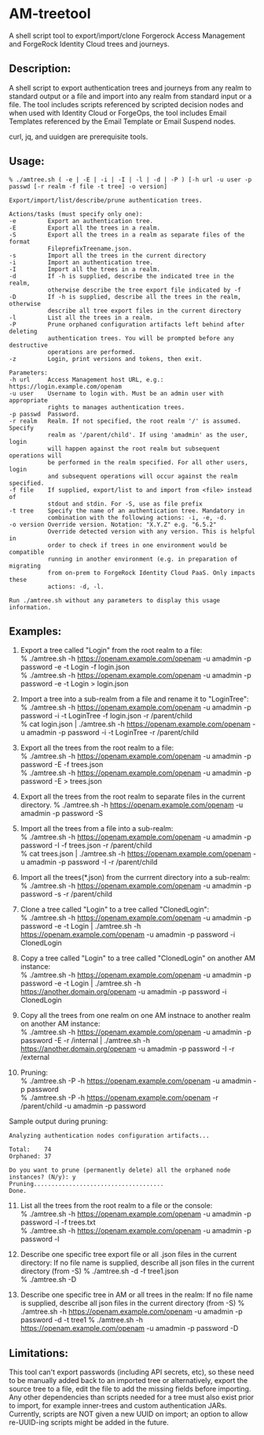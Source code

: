 # AM-treetool
A shell script tool to export/import/clone Forgerock Access Management and ForgeRock Identity Cloud trees and journeys.

## Description:
A shell script to export authentication trees and journeys from any realm to standard output or a file and import into any realm from standard input or a file. The tool includes scripts referenced by scripted decision nodes and when used with Identity Cloud or ForgeOps, the tool includes Email Templates referenced by the Email Template or Email Suspend nodes. 

curl, jq, and uuidgen are prerequisite tools.


## Usage: 
    % ./amtree.sh ( -e | -E | -i | -I | -l | -d | -P ) [-h url -u user -p passwd [-r realm -f file -t tree] -o version]

    Export/import/list/describe/prune authentication trees.

    Actions/tasks (must specify only one):
    -e         Export an authentication tree.
    -E         Export all the trees in a realm.
    -S         Export all the trees in a realm as separate files of the format
               FileprefixTreename.json.
    -s         Import all the trees in the current directory
    -i         Import an authentication tree.
    -I         Import all the trees in a realm.
    -d         If -h is supplied, describe the indicated tree in the realm,
               otherwise describe the tree export file indicated by -f
    -D         If -h is supplied, describe all the trees in the realm, otherwise
               describe all tree export files in the current directory
    -l         List all the trees in a realm.
    -P         Prune orphaned configuration artifacts left behind after deleting
               authentication trees. You will be prompted before any destructive
               operations are performed.
    -z         Login, print versions and tokens, then exit.

    Parameters:
    -h url     Access Management host URL, e.g.: https://login.example.com/openam
    -u user    Username to login with. Must be an admin user with appropriate
               rights to manages authentication trees.
    -p passwd  Password.
    -r realm   Realm. If not specified, the root realm '/' is assumed. Specify
               realm as '/parent/child'. If using 'amadmin' as the user, login
               will happen against the root realm but subsequent operations will
               be performed in the realm specified. For all other users, login
               and subsequent operations will occur against the realm specified.
    -f file    If supplied, export/list to and import from <file> instead of
               stdout and stdin. For -S, use as file prefix
    -t tree    Specify the name of an authentication tree. Mandatory in
               combination with the following actions: -i, -e, -d.
    -o version Override version. Notation: "X.Y.Z" e.g. "6.5.2"
               Override detected version with any version. This is helpful in
               order to check if trees in one environment would be compatible 
               running in another environment (e.g. in preparation of migrating
               from on-prem to ForgeRock Identity Cloud PaaS. Only impacts these
               actions: -d, -l.

    Run ./amtree.sh without any parameters to display this usage information.

## Examples:
1) Export a tree called "Login" from the root realm to a file:  
    % ./amtree.sh -h https://openam.example.com/openam -u amadmin -p password -e -t Login -f login.json  
    % ./amtree.sh -h https://openam.example.com/openam -u amadmin -p password -e -t Login > login.json  
  
2) Import a tree into a sub-realm from a file and rename it to "LoginTree":  
    % ./amtree.sh -h https://openam.example.com/openam -u amadmin -p password -i -t LoginTree -f login.json -r /parent/child  
    % cat login.json | ./amtree.sh -h https://openam.example.com/openam -u amadmin -p password -i -t LoginTree -r /parent/child  
  
3) Export all the trees from the root realm to a file:  
    % ./amtree.sh -h https://openam.example.com/openam -u amadmin -p password -E -f trees.json  
    % ./amtree.sh -h https://openam.example.com/openam -u amadmin -p password -E > trees.json  
  
4) Export all the trees from the root realm to separate files in the current directory. 
    % ./amtree.sh -h https://openam.example.com/openam -u amadmin -p password -S  
  
5) Import all the trees from a file into a sub-realm:  
    % ./amtree.sh -h https://openam.example.com/openam -u amadmin -p password -I -f trees.json -r /parent/child  
    % cat trees.json | ./amtree.sh -h https://openam.example.com/openam -u amadmin -p password -I -r /parent/child  
  
6) Import all the trees(*.json) from the currrent directory into a sub-realm:  
    % ./amtree.sh -h https://openam.example.com/openam -u amadmin -p password -s -r /parent/child  
  
7) Clone a tree called "Login" to a tree called "ClonedLogin":  
    % ./amtree.sh -h https://openam.example.com/openam -u amadmin -p password -e -t Login | ./amtree.sh -h https://openam.example.com/openam -u amadmin -p password -i ClonedLogin  
  
8) Copy a tree called "Login" to a tree called "ClonedLogin" on another AM instance:  
    % ./amtree.sh -h https://openam.example.com/openam -u amadmin -p password -e -t Login | ./amtree.sh -h https://another.domain.org/openam -u amadmin -p password -i ClonedLogin  
  
9) Copy all the trees from one realm on one AM instnace to another realm on another AM instance:  
    % ./amtree.sh -h https://openam.example.com/openam -u amadmin -p password -E -r /internal | ./amtree.sh -h https://another.domain.org/openam -u amadmin -p password -I -r /external  
  
10) Pruning:  
    % ./amtree.sh -P -h https://openam.example.com/openam -u amadmin -p password  
    % ./amtree.sh -P -h https://openam.example.com/openam -r /parent/child -u amadmin -p password  
  
   Sample output during pruning:  
       
    Analyzing authentication nodes configuration artifacts...  
       
    Total:    74  
    Orphaned: 37  
     
    Do you want to prune (permanently delete) all the orphaned node instances? (N/y): y  
    Pruning.....................................  
    Done.
  
11) List all the trees from the root realm to a file or the console:  
    % ./amtree.sh -h https://openam.example.com/openam -u amadmin -p password -l -f trees.txt  
    % ./amtree.sh -h https://openam.example.com/openam -u amadmin -p password -l
  
12) Describe one specific tree export file or all .json files in the current directory:
    If no file name is supplied, describe all json files in the current directory (from -S)
    % ./amtree.sh -d -f tree1.json  
    % ./amtree.sh -D
  
13) Describe one specific tree in AM or all trees in the realm:
    If no file name is supplied, describe all json files in the current directory (from -S)
    % ./amtree.sh -h https://openam.example.com/openam -u amadmin -p password -d -t tree1
    % ./amtree.sh -h https://openam.example.com/openam -u amadmin -p password -D

## Limitations:
This tool can't export passwords (including API secrets, etc), so these need to be manually added back to an imported tree or alternatively, export the source tree to a file, edit the file to add the missing fields before importing. Any other dependencies than scripts needed for a tree must also exist prior to import, for example inner-trees and custom authentication JARs. Currently, scripts are NOT given a new UUID on import; an option to allow re-UUID-ing scripts might be added in the future.
